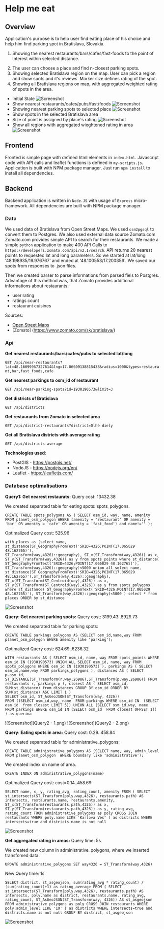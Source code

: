 # Help me eat

## Overview

Application's purpose is to help user find eating place of his choice and help him find parking spot in Bratislava, Slovakia. 
1. Showing the nearest restaurants/bars/cafes/fast-foods to the point of interest within selected distance.
2) The user can choose a place and find n-closest parking spots.
3) Showing selected Bratislava region on the map. User can pick a region and show spots and it's reviews. Marker size defines rating of the spot.
4) Showing all Bratislava regions on map, with aggregated weighted rating of spots in the area.

- Initial State
![Screenshot](Screenshot_1.png)
- Show nearest restaurants/cafes/pubs/fast/foods
![Screenshot](Screenshot_2.png)
- Showing nearest parking spots to selected place
![Screenshot](Screenshot_3.png)
- Show spots in the selected Bratislava area 
- Size of point is assigned by place's rating
![Screenshot](Screenshot_4.png)
- Show all regions with aggregated wieghtened rating in area
![Screenshot](Screenshot_5.png)

## Frontend
Fronted is simple page with defined html elements in `index.html`. Javascript code with API calls and leaflet functions is defined in `my-scripts.js`. Application is built with NPM package manager. Just run `npm install` to install all dependencies.

## Backend
Backend application is written in `Node.JS` with usage of `Express` micro-framework. All dependencies are built with NPM package manager.

### Data
We used data of Bratislava from Open Street Maps. We used `osm2pgsql` to convert them to Postgres. 
We also used external data source Zomato.com. Zomato.com provides simple API to search for their restaurants. We made a simple `python` application to make 400 API Calls to `https://developers.zomato.com/api/v2.1/search`. API returns 20 nearest points to requested lat and long parameters. So we started at lat/long '48.198935/16.976767' and ended at '48.100553/17.200356'. We saved our spots from responses to .json files.

Then we created parser to parse informations from parsed fiels to Postgres. Advantage of this method was, that Zomato provides additional informations about restaurants:
- user rating
- ratings count
- restaurant cuisines

Sources:
- [Open Street Maps](https://www.openstreetmap.org/)
- [Zomato] (https://www.zomato.com/sk/bratislava/)

### Api

**Get nearest restaurants/bars/cafes/pubs to selected lat/long**

`GET /api/near-restaurants?lat=48.16099967327614&lng=17.06609138815438&radius=1000&types=restaurant,bar,fast_foods,cafe`

**Get nearest parkings to osm_id of restaurant**

`GET /api/near-parking-spots?id=1930190573&limit=3`

**Get districts of Bratislava**

`GET /api/districts`

**Get restaurants from Zomato in selected area**

`GET /api/district-restaurants?district=Dlhé diely`

**Get all Bratislava districts with average rating**

`GET /api/districts-average`

**Technologies used**: 
- PostGIS - https://postgis.net/
- NodeJS - https://nodejs.org/en/
- Leaflet - https://leafletjs.com/

### Database optimalisations
**Query1: Get nearest restaurats:**
Query cost: 13432.38

We created separated table for eating spots: spots_polygons.

`CREATE TABLE spots_polygons
  AS (
	  SELECT osm_id, way, name, amenity FROM planet_osm_polygon
	  WHERE (amenity = 'restaurant' OR amenity = 'bar' OR amenity = 'cafe' OR amenity = 'fast_food') and name!=''
  );`
  
Optimalized Query cost: 525.96

`with places as (select name, 
			   	st_distance(ST_GeographyFromText('SRID=4326;POINT(17.065029 48.162765)'), 								ST_Transform(way,4326)::geography),
			   	ST_x(ST_Transform(way,4326)) as x,
			   	ST_y(ST_Transform(way,4326)) as y
				from spots_points
				where st_distance(
				ST_GeographyFromText('SRID=4326;POINT(17.065029 48.162765)'),
				ST_Transform(way,4326)::geography)<5000
				union all
				select name, 
				st_distance(ST_GeographyFromText('SRID=4326;POINT(17.065029 						48.162765)'),ST_Transform(way,4326)::geography), 
				ST_x(ST_Transform(ST_Centroid(way),4326)) as x,
				ST_y(ST_Transform(ST_Centroid(way),4326)) as y
				from spots_polygons
				where st_distance(
				ST_GeographyFromText('SRID=4326;POINT(17.065029 48.162765)'),
				ST_Transform(way,4326)::geography)<5000
					)
				select * from places ORDER by st_distance`
				
![Screenshot](Query1.png)			
  
**Query: Get nearest parking spots:**
Query cost: 3199.43..8929.73

We created separated table for parking spots: 

`CREATE TABLE parkings_polygons
AS (SELECT osm_id,name,way FROM planet_osm_polygon
WHERE amenity like 'parking');`

Optimalized Query cost: 624.69..6236.32

`WITH restaurants AS
(
SELECT osm_id, name, way FROM spots_points WHERE osm_id IN (1930190573)
UNION ALL
SELECT osm_id, name, way FROM spots_polygons WHERE osm_id IN (1930190573)
),
parkings AS
(
SELECT osm_id,name,way FROM parkings_polygons
),
distances AS
(
SELECT p.osm_id, ST_DISTANCE(ST_Transform(r.way,26986),ST_Transform(p.way,26986)) FROM restaurants r, parkings p
),
closest AS
(
SELECT osm_id, SUM(st_distance) from distances
GROUP BY osm_id
ORDER BY SUM(st_distance) ASC
LIMIT 1
)									 
SELECT osm_id, ST_AsGeoJSON(ST_Transform(way, 4326))						 
FROM ((SELECT osm_id,way, name 
FROM parkings
WHERE osm_id IN 
(SELECT osm_id 
from closest LIMIT 5))
UNION ALL
(SELECT osm_id,way, name 
FROM parkings
WHERE osm_id IN (SELECT osm_id 
FROM closest OFFSET 1))
) as querina`

![Screenshot](Query2 - 1.png)
![Screenshot](Query2 - 2.png)

**Query: Eating spots in area:**
Query cost: 0.29..458.84

We created separated table for administrative_polygons:

`CREATE TABLE administrative_polygons
AS (SELECT name, way, admin_level FROM planet_osm_polygon 
WHERE boundary like 'administrative');`

We created index on name of area.

`CREATE INDEX ON administrative_polygons(name)`

Optimalized Query cost:
cost=0.14..458.69

`SELECT name, x, y, rating_avg, rating_count, amenity
FROM
(
SELECT st_intersects(ST_Transform(poly.way,4326), restaurants.path) AS intersects, restaurants.name, restaurants.amenity, ST_x(ST_Transform(restaurants.path,4326)) as x, ST_y(ST_Transform(restaurants.path,4326)) as y, rating_avg, rating_count
FROM administrative_polygons as poly
CROSS JOIN restaurants
WHERE poly.name LIKE 'Karlova Ves'
) as districts
WHERE intersects=true and districts.name is not null`

![Screenshot](Query3.png)

**Get aggregated rating in areas:**
Query time: 5s

We created new column in administrative_polygons, where we inserted transfomed data.

`UPDATE administrative_polygons
SET way4326 = ST_Transform(way,4326)`

New Query time: 1s

`SELECT district, st_asgeojson, sum(rating_avg * rating_count) / (sum(rating_count)+1) as rating_average
FROM
(
SELECT st_intersects(ST_Transform(poly.way,4326), restaurants.path) AS intersects, poly.name as district, restaurants.name, rating_avg, rating_count, ST_AsGeoJSON(ST_Transform(way, 4326)) AS st_asgeojson
FROM administrative_polygons as poly
CROSS JOIN restaurants
WHERE poly.admin_level LIKE '10'
) as districts
WHERE intersects=true and districts.name is not null
GROUP BY district, st_asgeojson`

![Screenshot](Query4.png)
